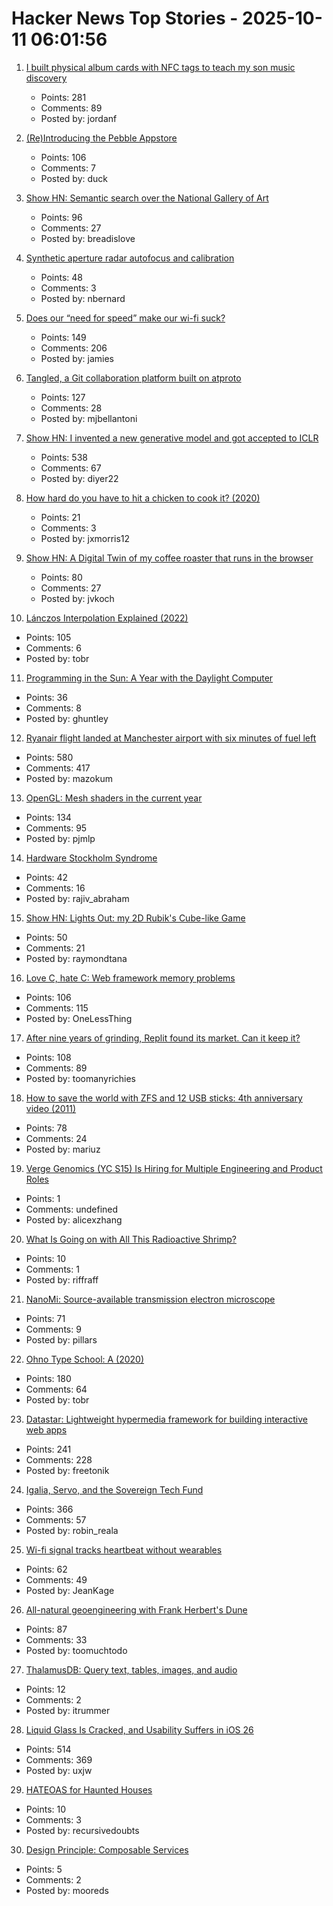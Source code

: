 # Hacker News Top Stories - 2025-10-11 06:01:56

1. [I built physical album cards with NFC tags to teach my son music discovery](https://fulghum.io/album-cards)
   - Points: 281
   - Comments: 89
   - Posted by: jordanf

2. [(Re)Introducing the Pebble Appstore](https://ericmigi.com/blog/re-introducing-the-pebble-appstore/)
   - Points: 106
   - Comments: 7
   - Posted by: duck

3. [Show HN: Semantic search over the National Gallery of Art](https://nga.demo.mixedbread.com/)
   - Points: 96
   - Comments: 27
   - Posted by: breadislove

4. [Synthetic aperture radar autofocus and calibration](https://hforsten.com/synthetic-aperture-radar-autofocus-and-calibration.html)
   - Points: 48
   - Comments: 3
   - Posted by: nbernard

5. [Does our “need for speed” make our wi-fi suck?](https://orb.net/blog/does-speed-make-wifi-suck)
   - Points: 149
   - Comments: 206
   - Posted by: jamies

6. [Tangled, a Git collaboration platform built on atproto](https://blog.tangled.org/intro)
   - Points: 127
   - Comments: 28
   - Posted by: mjbellantoni

7. [Show HN: I invented a new generative model and got accepted to ICLR](https://discrete-distribution-networks.github.io/)
   - Points: 538
   - Comments: 67
   - Posted by: diyer22

8. [How hard do you have to hit a chicken to cook it? (2020)](https://james-simon.github.io/blog/chicken-cooking/)
   - Points: 21
   - Comments: 3
   - Posted by: jxmorris12

9. [Show HN: A Digital Twin of my coffee roaster that runs in the browser](https://autoroaster.com/)
   - Points: 80
   - Comments: 27
   - Posted by: jvkoch

10. [Lánczos Interpolation Explained (2022)](https://mazzo.li/posts/lanczos.html)
   - Points: 105
   - Comments: 6
   - Posted by: tobr

11. [Programming in the Sun: A Year with the Daylight Computer](https://wickstrom.tech/2025-10-10-programming-in-the-sun-a-year-with-the-daylight-computer.html)
   - Points: 36
   - Comments: 8
   - Posted by: ghuntley

12. [Ryanair flight landed at Manchester airport with six minutes of fuel left](https://www.theguardian.com/business/2025/oct/10/ryanair-flight-landed-at-manchester-airport-with-six-minutes-of-fuel-left-flight-log-suggests)
   - Points: 580
   - Comments: 417
   - Posted by: mazokum

13. [OpenGL: Mesh shaders in the current year](https://www.supergoodcode.com/mesh-shaders-in-the-current-year/)
   - Points: 134
   - Comments: 95
   - Posted by: pjmlp

14. [Hardware Stockholm Syndrome](https://programmingsimplicity.substack.com/p/hardware-stockholm-syndrome)
   - Points: 42
   - Comments: 16
   - Posted by: rajiv_abraham

15. [Show HN: Lights Out: my 2D Rubik's Cube-like Game](https://raymondtana.github.io/projects/pages/Lights_Out.html)
   - Points: 50
   - Comments: 21
   - Posted by: raymondtana

16. [Love C, hate C: Web framework memory problems](https://alew.is/lava.html)
   - Points: 106
   - Comments: 115
   - Posted by: OneLessThing

17. [After nine years of grinding, Replit found its market. Can it keep it?](https://techcrunch.com/2025/10/02/after-nine-years-of-grinding-replit-finally-found-its-market-can-it-keep-it/)
   - Points: 108
   - Comments: 89
   - Posted by: toomanyrichies

18. [How to save the world with ZFS and 12 USB sticks: 4th anniversary video (2011)](https://constantin.glez.de/posts/2011-01-24-how-to-save-the-world-with-zfs-and-12-usb-sticks-4th-anniversary-video-re-release-edition/)
   - Points: 78
   - Comments: 24
   - Posted by: mariuz

19. [Verge Genomics (YC S15) Is Hiring for Multiple Engineering and Product Roles](undefined)
   - Points: 1
   - Comments: undefined
   - Posted by: alicexzhang

20. [What Is Going on with All This Radioactive Shrimp?](https://www.consumerreports.org/health/food-safety/radioactive-shrimp-explained-a5493175857/)
   - Points: 10
   - Comments: 1
   - Posted by: riffraff

21. [NanoMi: Source-available transmission electron microscope](https://nanomi.org/)
   - Points: 71
   - Comments: 9
   - Posted by: pillars

22. [Ohno Type School: A (2020)](https://ohnotype.co/blog/ohno-type-school-a)
   - Points: 180
   - Comments: 64
   - Posted by: tobr

23. [Datastar: Lightweight hypermedia framework for building interactive web apps](https://data-star.dev/)
   - Points: 241
   - Comments: 228
   - Posted by: freetonik

24. [Igalia, Servo, and the Sovereign Tech Fund](https://www.igalia.com/2025/10/09/Igalia,-Servo,-and-the-Sovereign-Tech-Fund.html)
   - Points: 366
   - Comments: 57
   - Posted by: robin_reala

25. [Wi-fi signal tracks heartbeat without wearables](https://spectrum.ieee.org/wi-fi-signal-heartbeat-detection)
   - Points: 62
   - Comments: 49
   - Posted by: JeanKage

26. [All-natural geoengineering with Frank Herbert's Dune](https://www.governance.fyi/p/all-natural-geoengineering-with-frank)
   - Points: 87
   - Comments: 33
   - Posted by: toomuchtodo

27. [ThalamusDB: Query text, tables, images, and audio](https://github.com/itrummer/thalamusdb)
   - Points: 12
   - Comments: 2
   - Posted by: itrummer

28. [Liquid Glass Is Cracked, and Usability Suffers in iOS 26](https://www.nngroup.com/articles/liquid-glass/)
   - Points: 514
   - Comments: 369
   - Posted by: uxjw

29. [HATEOAS for Haunted Houses](https://www.sanfordtech.xyz/posts/hateoas-for-haunted-houses/)
   - Points: 10
   - Comments: 3
   - Posted by: recursivedoubts

30. [Design Principle: Composable Services](https://sleepingpotato.com/design-principle-composable-services/)
   - Points: 5
   - Comments: 2
   - Posted by: mooreds

